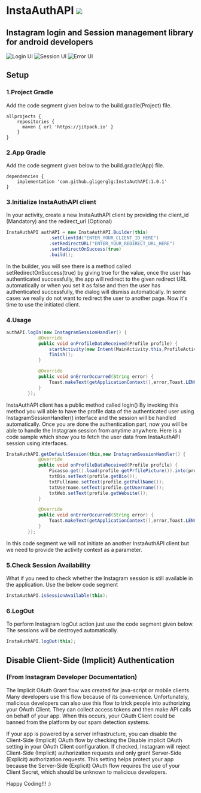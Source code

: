 # InstaAuthAPI  [![](https://jitpack.io/v/gligerglg/InstaAuthAPI.svg)](https://jitpack.io/#gligerglg/InstaAuthAPI)
## Instagram login and Session management library for android developers

![Login UI](https://github.com/gligerglg/InstaAuthAPI/blob/master/login.png)
![Session UI](https://github.com/gligerglg/InstaAuthAPI/blob/master/session.png)
![Error UI](https://github.com/gligerglg/InstaAuthAPI/blob/master/error.png)

## Setup
### 1.Project Gradle
Add the code segment given below to the build.gradle(Project) file.
```
allprojects {
    repositories {
      maven { url 'https://jitpack.io' }  
    }
}
```

### 2.App Gradle
Add the code segment given below to the build.gradle(App) file.
```
dependencies {
    implementation 'com.github.gligerglg:InstaAuthAPI:1.0.1'
}
```

### 3.Initialize InstaAuthAPI client
In your activity, create a new InstaAuthAPI client by providing the client_id (Mandatory) and the redirect_url (Optional)

```java
InstaAuthAPI authAPI = new InstaAuthAPI.Builder(this)
                .setClientId("ENTER_YOUR_CLIENT_ID_HERE")
                .setRedirectURL("ENTER_YOUR_REDIRECT_URL_HERE")
                .setRedirectOnSuccess(true)
                .build();
```
In the builder, you will see there is a method called setRedirectOnSuccess(true) by giving true for the value, once the user has authenticated successfully, the app will redirect to the given redirect URL automatically or when you set it as false and then the user has authenticated successfully, the dialog will dismiss automatically. In some cases we really do not want to redirect the user to another page. Now it's time to use the initiated client.

###  4.Usage
```java
authAPI.logIn(new InstagramSessionHandler() {
            @Override
            public void onProfileDataReceived(Profile profile) {
                startActivity(new Intent(MainActivity.this,ProfileActivity.class));
                finish();
            }

            @Override
            public void onErrorOccurred(String error) {
                Toast.makeText(getApplicationContext(),error,Toast.LENGTH_LONG).show();
            }
        });
```
InstaAuthAPI client has a public method called login() By invoking this method you will able to have the profile data of the authenticated user using InstagramSessionHandler() interface and the session will be handled automatically. Once you are done the authentication part, now you will be able to handle the Instagram session from anytime anywhere. Here is a code sample which show you to fetch the user data from InstaAuthAPI session using interfaces.


```java
InstaAuthAPI.getDefaultSession(this,new InstagramSessionHandler() {
            @Override
            public void onProfileDataReceived(Profile profile) {
                Picasso.get().load(profile.getPrfilePicture()).into(profileImage);
                txtBio.setText(profile.getBio());
                txtFullname.setText(profile.getFullName());
                txtUsername.setText(profile.getUsername());
                txtWeb.setText(profile.getWebsite());
            }

            @Override
            public void onErrorOccurred(String error) {
                Toast.makeText(getApplicationContext(),error,Toast.LENGTH_LONG).show();
            }
        });
```

In this code segment we will not initiate an another InstaAuthAPI client but we need to provide the activity context as a parameter.

### 5.Check Session Availability
What if you need to check whether the Instagram session is still available in the application. Use the below code segment
```java
InstaAuthAPI.isSessionAvailable(this);
```

### 6.LogOut
To perform Instagram logOut action just use the code segment given below. The sessions will be destroyed automatically.
```java
InstaAuthAPI.logOut(this);
```

## Disable Client-Side (Implicit) Authentication
### (From Instagram Developer Documentation)

The Implicit OAuth Grant flow was created for java-script or mobile clients. Many developers use this flow because of its convenience. Unfortunately, malicious developers can also use this flow to trick people into authorizing your OAuth Client. They can collect access tokens and then make API calls on behalf of your app. When this occurs, your OAuth Client could be banned from the platform by our spam detection systems.

If your app is powered by a server infrastructure, you can disable the Client-Side (Implicit) OAuth flow by checking the Disable implicit OAuth setting in your OAuth Client configuration. If checked, Instagram will reject Client-Side (Implicit) authorization requests and only grant Server-Side (Explicit) authorization requests. This setting helps protect your app because the Server-Side (Explicit) OAuth flow requires the use of your Client Secret, which should be unknown to malicious developers.

Happy Coding!!! :)
